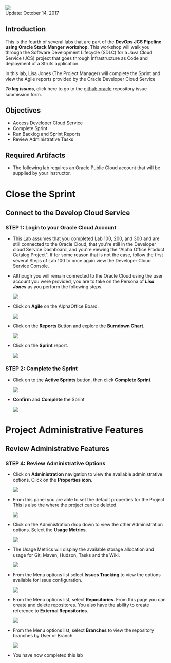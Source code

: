 ![](images/400/Picture400-title.png)  
Update: October 14, 2017

## Introduction

This is the fourth of several labs that are part of the **DevOps JCS Pipeline using Oracle Stack Manger workshop**. This workshop will walk you through the Software Development Lifecycle (SDLC) for a Java Cloud Service (JCS) project that goes through Infrastructure as Code and deployment of a Struts application.

In this lab, Lisa Jones (The Project Manager) will complete the Sprint and view the Agile reports provided by the Oracle Developer Cloud Service

***To log issues***, click here to go to the [github oracle](https://github.com/oracle/cloud-native-devops-workshop/issues/new) repository issue submission form.

## Objectives
- Access Developer Cloud Service
- Complete Sprint
- Run Backlog and Sprint Reports
- Review Administrative Tasks

## Required Artifacts
- The following lab requires an Oracle Public Cloud account that will be supplied by your instructor.

# Close the Sprint

## Connect to the Develop Cloud Service

### **STEP 1**: Login to your Oracle Cloud Account

- This Lab assumes that you completed Lab 100, 200, and 300 and are still connected to the Oracle Cloud, that you're still in the Developer cloud Service Dashboard, and you're viewing the "Alpha Office Product Catalog Project". If for some reason that is not the case, follow the first several Steps of Lab 100 to once again view the Developer Cloud Service Console.

- Although you will remain connected to the Oracle Cloud using the user account you were provided, you are to take on the Persona of ***Lisa Jones*** as you perform the following steps.

    ![](images/lisa.png)  

- Click on **Agile** on the AlphaOffice Board.

    ![](images/400/Picture400-1.png)  

- Click on the **Reports** Button and explore the **Burndown Chart**.

    ![](images/400/Picture400-2.png)  

- Click on the **Sprint** report.

    ![](images/400/Picture400-3.png)  

### **STEP 2**: Complete the Sprint

- Click on to the **Active Sprints** button, then click **Complete Sprint**.

    ![](images/400/Picture400-4.png)  

- **Confirm** and **Complete** the Sprint

    ![](images/400/Picture400-5.png)  

# Project Administrative Features

## Review Administrative Features

### **STEP 4**: Review Administrative Options

- Click on **Administration** navigation to view the available administrative options. Click on the **Properties icon**.

    ![](images/400/Picture400-8.png)  

- From this panel you are able to set the default properties for the Project. This is also the where the project can be deleted.

    ![](images/400/Picture400-9.png)  

- Click on the Administration drop down to view the other Administration options. Select the **Usage Metrics**.

    ![](images/400/Picture400-10.png)  

- The Usage Metrics will display the available storage allocation and usage for Git, Maven, Hudson, Tasks and the Wiki.

    ![](images/400/Picture400-11.png)  

- From the Menu options list select **Issues Tracking** to view the options available for Issue configuration.

    ![](images/400/Picture400-12.png)  

- From the Menu options list, select **Repositories**. From this page you can create and delete repositores. You also have the ability to create reference to **External Repositories**.

    ![](images/400/Picture400-13.png)  

- From the Menu options list, select **Branches** to view the repository branches by User or Branch.

    ![](images/400/Picture400-14.png)  

- You have now completed this lab
